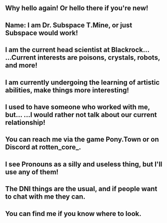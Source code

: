  Why hello again! Or hello there if you're new!
-
 Name: I am Dr. Subspace T.Mine, or just Subspace would work!
-
 I am the current head scientist at Blackrock...
 ...Current interests are poisons, crystals, robots, and more!
-
 I am currently undergoing the learning of artistic abilities, make things more interesting!
-
 I used to have someone who worked with me, but...
 ...I would rather not talk about our current relationship!
- 
 You can reach me via the game Pony.Town or on Discord at rotten_core_.
- 
 I see Pronouns as a silly and useless thing, but I'll use any of them!
- 
 The DNI things are the usual, and if people want to chat with me they can.
-
  You can find me if you know where to look.
-

